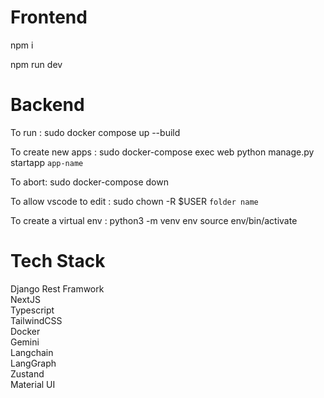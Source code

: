 # Frontend

npm i 

npm run dev

# Backend

To run : sudo docker compose up --build 

To create new apps : sudo docker-compose exec 
web python manage.py startapp `app-name` 

To abort: sudo docker-compose down 

To allow vscode to edit : sudo chown -R $USER `folder name` 

To create a virtual env : 
python3 -m venv env 
source env/bin/activate

# Tech Stack

Django Rest Framwork \
NextJS \
Typescript \
TailwindCSS \
Docker \
Gemini \
Langchain \
LangGraph \
Zustand \
Material UI

